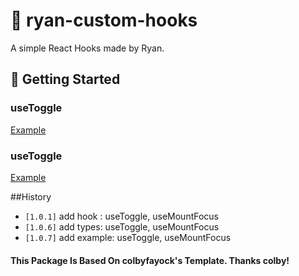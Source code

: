 # 🧰 ryan-custom-hooks

A simple React Hooks made by Ryan.

## 🚀 Getting Started

### useToggle

[Example](https://codesandbox.io/s/usetoggleexample-tnqd4)

### useToggle

[Example](https://codesandbox.io/s/usemountfocusexample-wynuh?file=/src/App.js)


##History

- `[1.0.1]` add hook : useToggle, useMountFocus
- `[1.0.6]` add types: useToggle, useMountFocus 
- `[1.0.7]` add example: useToggle, useMountFocus 

#### This Package Is Based On colbyfayock's Template. Thanks colby!
